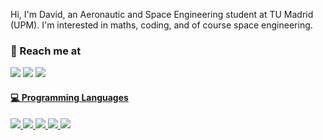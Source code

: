 Hi, I'm David, an Aeronautic and Space Engineering student at TU Madrid (UPM). I'm interested in maths, coding, and of course space engineering.


<h3>
  🚀 Reach me at
</h3> 
<p>
  <a href="https://www.linkedin.com/in/david-g%C3%B3mez-torija-592b0717a/" target="_blank">
        <img src="https://img.shields.io/badge/LinkedIn-0077B5?style=for-the-badge&logo=linkedin&logoColor=white" /></a>
  
  <a href="mailto:davidgomeztorija@gmail.com" target="_blank">
        <img src="https://img.shields.io/badge/Gmail-D14836?style=for-the-badge&logo=gmail&logoColor=white" /></a>
  
  <a href="https://github.com/Davidgt12" target="_blank">
        <img src="https://img.shields.io/badge/GitHub-100000?style=for-the-badge&logo=github&logoColor=white">
</p>

<h4>‍💻 Programming Languages</h4>
<p>
  <img src="https://img.shields.io/badge/Python-3776AB?style=for-the-badge&logo=python&logoColor=white">
  <img src="https://img.shields.io/badge/Matlab-FF7F00?style=for-the-badge">
  <img src="https://img.shields.io/badge/Fortran-%23734F96.svg?style=for-the-badge&logo=fortran&logoColor=white">
  <img src="https://img.shields.io/badge/-Arduino-00979D?style=for-the-badge&logo=Arduino&logoColor=white">
  <img src="https://img.shields.io/badge/latex-%23008080.svg?style=for-the-badge&logo=latex&logoColor=white">
</p>

